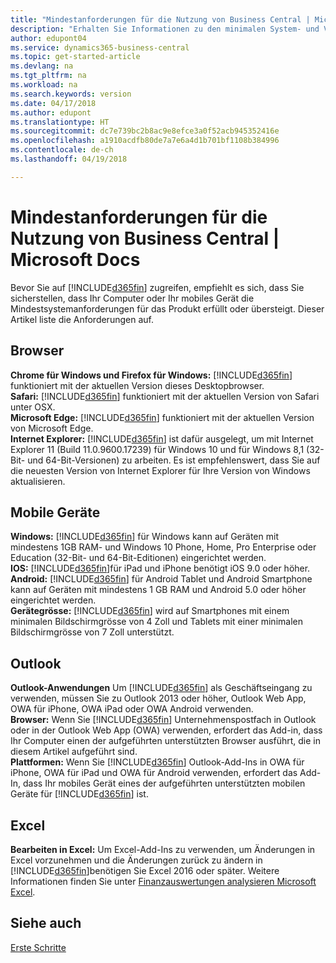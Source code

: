 ```yaml
---
title: "Mindestanforderungen für die Nutzung von Business Central | Microsoft Docs"
description: "Erhalten Sie Informationen zu den minimalen System- und Versionsanforderungen für die Verwendung von Business Central."
author: edupont04
ms.service: dynamics365-business-central
ms.topic: get-started-article
ms.devlang: na
ms.tgt_pltfrm: na
ms.workload: na
ms.search.keywords: version
ms.date: 04/17/2018
ms.author: edupont
ms.translationtype: HT
ms.sourcegitcommit: dc7e739bc2b8ac9e8efce3a0f52acb945352416e
ms.openlocfilehash: a1910acdfb80de7a7e6a4d1b701bf1108b384996
ms.contentlocale: de-ch
ms.lasthandoff: 04/19/2018

---
```

# <a name="minimum-requirements-for-using-business-central"></a>Mindestanforderungen für die Nutzung von Business Central | Microsoft Docs
Bevor Sie auf [!INCLUDE[d365fin](includes/d365fin_md.md)] zugreifen, empfiehlt es sich, dass Sie sicherstellen, dass Ihr Computer oder Ihr mobiles Gerät die Mindestsystemanforderungen für das Produkt erfüllt oder übersteigt. Dieser Artikel liste die Anforderungen auf.  

## <a name="browsers"></a>Browser
**Chrome für Windows und Firefox für Windows:** [!INCLUDE[d365fin](includes/d365fin_md.md)] funktioniert mit der aktuellen Version dieses Desktopbrowser.  
**Safari:** [!INCLUDE[d365fin](includes/d365fin_md.md)] funktioniert mit der aktuellen Version von Safari unter OSX.  
**Microsoft Edge:** [!INCLUDE[d365fin](includes/d365fin_md.md)] funktioniert mit der aktuellen Version von Microsoft Edge.  
**Internet Explorer:** [!INCLUDE[d365fin](includes/d365fin_md.md)]  ist dafür ausgelegt, um mit Internet Explorer 11 (Build 11.0.9600.17239) für Windows 10 und für Windows 8,1 (32-Bit- und 64-Bit-Versionen) zu arbeiten. Es ist empfehlenswert, dass Sie auf die neuesten Version von Internet Explorer für Ihre Version von Windows aktualisieren.  

## <a name="mobile-devices"></a>Mobile Geräte
**Windows:** [!INCLUDE[d365fin](includes/d365fin_md.md)] für Windows kann auf Geräten mit mindestens 1GB RAM- und Windows 10 Phone, Home, Pro Enterprise oder Education (32-Bit- und 64-Bit-Editionen) eingerichtet werden.  
**IOS:** [!INCLUDE[d365fin](includes/d365fin_md.md)]für iPad und iPhone benötigt iOS 9.0 oder höher.  
**Android:** [!INCLUDE[d365fin](includes/d365fin_md.md)] für Android  Tablet und Android Smartphone kann auf Geräten mit mindestens 1 GB RAM und Android 5.0 oder höher eingerichtet werden.  
**Gerätegrösse:** [!INCLUDE[d365fin](includes/d365fin_md.md)] wird auf Smartphones mit einem minimalen Bildschirmgrösse von 4 Zoll und Tablets mit einer minimalen Bildschirmgrösse von 7 Zoll unterstützt.  

## <a name="outlook"></a>Outlook
**Outlook-Anwendungen** Um [!INCLUDE[d365fin](includes/d365fin_md.md)] als Geschäftseingang zu verwenden, müssen Sie zu Outlook 2013 oder höher, Outlook Web App, OWA für iPhone, OWA iPad oder OWA Android verwenden.  
**Browser:** Wenn Sie [!INCLUDE[d365fin](includes/d365fin_md.md)] Unternehmenspostfach in Outlook oder in der Outlook Web App (OWA) verwenden, erfordert das Add-in, dass Ihr Computer einen der aufgeführten unterstützten Browser ausführt, die in diesem Artikel aufgeführt sind.  
**Plattformen:** Wenn Sie [!INCLUDE[d365fin](includes/d365fin_md.md)] Outlook-Add-Ins in OWA für iPhone, OWA für iPad und OWA für Android verwenden, erfordert das Add-In, dass Ihr mobiles Gerät eines der aufgeführten unterstützten mobilen Geräte für [!INCLUDE[d365fin](includes/d365fin_md.md)] ist.  

## <a name="excel"></a>Excel
**Bearbeiten in Excel:** Um Excel-Add-Ins zu verwenden, um Änderungen in Excel vorzunehmen und die Änderungen zurück zu ändern in [!INCLUDE[d365fin](includes/d365fin_md.md)]benötigen Sie Excel 2016 oder später. Weitere Informationen finden Sie unter [Finanzauswertungen analysieren Microsoft Excel](finance-analyze-excel.md).  

## <a name="see-also"></a>Siehe auch
[Erste Schritte](product-get-started.md)  

